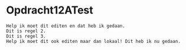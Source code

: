 # Opdracht12ATest

```
Help ik moet dit editen en dat heb ik gedaan.
Dit is regel 2.
Dit is regel 3.
Help ik moet dit ook editen maar dan lokaal! Dit heb ik nu gedaan.
```
